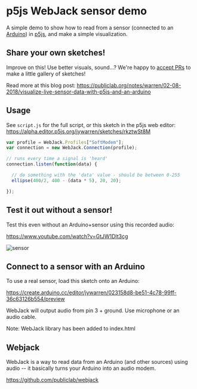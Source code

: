 # p5js WebJack sensor demo

A simple demo to show how to read from a sensor (connected to an [Arduino](https://arduino.cc)) in [p5js](https://p5js.org), and make a simple visualization.


## Share your own sketches!

Improve on this! Use better visuals, sound...? We're happy to [accept PRs](https://github.com/jywarren/p5js-webjack-sensor/pulls) to make a little gallery of sketches!

Read more at this blog post: https://publiclab.org/notes/warren/02-08-2018/visualize-live-sensor-data-with-p5js-and-an-arduino


## Usage

See `script.js` for the full script, or this sketch in the p5js web editor: https://alpha.editor.p5js.org/jywarren/sketches/rkztwSt8M

```js
var profile = WebJack.Profiles["SoftModem"];
var connection = new WebJack.Connection(profile);

// runs every time a signal is 'heard'
connection.listen(function(data) {

  // do something with the 'data' value - should be between 0-255
  ellipse(400/2, 400 - (data * 5), 20, 20);

});
```



## Test it out without a sensor!

Test this even without an Arduino+sensor using this recorded audio:

https://www.youtube.com/watch?v=GtJW1Dlt3cg



![sensor](https://publiclab.org/system/images/photos/000/023/509/large/IMG_20180207_135242.jpg)

## Connect to a sensor with an Arduino

To use a real sensor, load this sketch onto an Arduino: 

https://create.arduino.cc/editor/jywarren/023158d8-be51-4c78-99ff-36c63126b554/preview

WebJack will output audio from pin 3 + ground. Use microphone or an audio cable.

Note: WebJack library has been added to index.html


## Webjack

WebJack is a way to read data from an Arduino (and other sources) using audio -- it basically turns your Arduino into an audio modem.

https://github.com/publiclab/webjack

